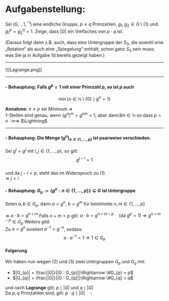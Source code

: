 # Aufgabenstellung:

Sei $(G, \cdot, 1, ^{-1})$ eine endliche Gruppe, $p \neq q$ Primzahlen, $g_1, g_2 \in G \setminus \{1\}$ und $g_1^p = g_2^q = 1$. 
Zeige, dass $|G|$ ein Vielfaches von $p \cdot q$ ist.

(Daraus folgt dann z.B. auch, dass eine Untergruppe der $S_3$, die sowohl eine „Rotation“ als auch eine „Spiegelung“ enthält, schon ganz $S_3$ sein muss; was Sie ja in Aufgabe 1d bereits gezeigt haben.)

---
![[Lagrange.png]]

--- 
#### - Behauptung: Falls $g^p = 1$ mit einer Primzahl $p$, so ist $p$ auch  
$$\min \{ n \in \mathbb{N} \setminus \{ 0 \}\mid g^n = 1 \}$$

**Annahme:** $n \neq p$ sei Minimum ⇒  
$1$-Stellen sind genau, wenn $(g^n)^m = g^{nm} = 1$, aber dann$\exists m \in \mathbb{N}$ so dass $p = n \cdot m \Rightarrow$ $\Lightning$

---

#### - Behauptung: Die Menge $\left(g^n\right)_{n \in \{1, \dots, p\}}$ ist paarweise verschieden.

Sei $g^i = g^j$ mit $i, j \in \{1, \dots, p\}$, so gilt:  
$$ g^{j - i} = 1 $$  
und da $j - i < p$, steht das im Widerspruch zu (1).  
⇒ $j = i$

#### - Behauptung: $G_{p} := \{ g^n : n \in \{1, \dots, p\} \} \subseteq G$ ist Untergruppe

Seien $a, b \in G_p$, dann $a = g^n$, $b = g^m$ für bestimmte $n, m \in \{1, \dots, p\}$

⇒  $a \cdot b = g^{n+m}$ 
Falls $n + m > p$ gilt:  $a \cdot b = g^{n+m-p} \quad (\text{da } g^p = 1)$$\Rightarrow g^{n+m-p} \in G_p$
Weiters gild:  
Zu $a = g^n$ existiert $a^{-1} = g^{-n}$, sodass:  
$$a \cdot a^{-1} = 1 \Rightarrow 1 \in G_p$$

#### Folgerung
Wir haben nun wegen (2) und (3) zwei Untirgruppen $G_{p}$ und $G_{q}$ mit:

- $|G_{p}| = \frac{|G|}{|G : G_{p}|}\Rightarrow \#G_{p} = p$
- $|G_{q}| = \frac{|G|}{|G : G_{q}|}\Rightarrow \#G_{q} = q$

und nach **Lagrange** gilt:   $p \mid |G|$  und  $q \mid |G|$  
Da $p, q$ Primzahlen sind, gilt: $p \cdot q \mid |G| \quad \square$